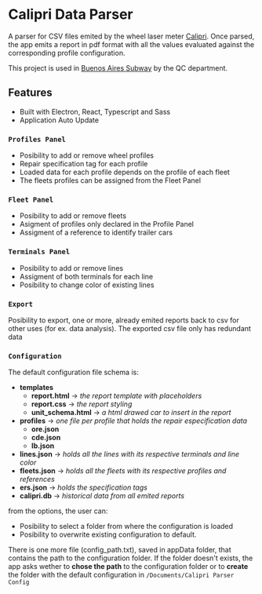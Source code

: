 # Calipri Data Parser

A parser for CSV files emited by the wheel laser meter [Calipri](https://www.nextsense-worldwide.com/en/industries/railway.html). Once parsed, the app emits a report in pdf format with all the values evaluated against the corresponding profile configuration.

This project is used in [Buenos Aires Subway](https://www.metrovias.com.ar/) by the QC department.

## Features

- Built with Electron, React, Typescript and Sass
- Application Auto Update 

### `Profiles Panel`
- Posibility to add or remove wheel profiles
- Repair specification tag for each profile
- Loaded data for each profile depends on the profile of each fleet
- The fleets profiles can be assigned from the Fleet Panel

### `Fleet Panel`
- Posibility to add or remove fleets
- Asigment of profiles only declared in the Profile Panel
- Assigment of a reference to identify trailer cars

### `Terminals Panel`
- Posibility to add or remove lines
- Assigment of both terminals for each line
- Posibility to change color of existing lines

### `Export`
Posibility to export, one or more, already emited reports back to csv for other uses (for ex. data analysis). The exported csv file only has redundant data

### `Configuration`
The default configuration file schema is:
- **templates**
  - **report.html** -> *the report template with placeholders*
  - **report.css** -> *the report styling*
  - **unit_schema.html** -> *a html drawed car to insert in the report*
- **profiles** -> *one file per profile that holds the repair especification data*
  - **ore.json** 
  - **cde.json**
  - **lb.json**
- **lines.json** -> *holds all the lines with its respective terminals and line color*
- **fleets.json** -> *holds all the fleets with its respective profiles and references*
- **ers.json** -> *holds the specification tags*
- **calipri.db** -> *historical data from all emited reports*

from the options, the user can:
- Posibility to select a folder from where the configuration is loaded
- Posibility to overwrite existing configuration to default.

There is one more file (config_path.txt), saved in appData folder, that contains the path to the configuration folder.
If the folder doesn't exists, the app asks wether to **chose the path** to the configuration folder or to **create** the folder with the default configuration in `/Documents/Calipri Parser Config`
